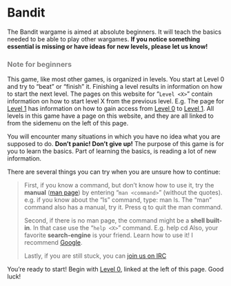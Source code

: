 Bandit
======

The Bandit wargame is aimed at absolute beginners. It will teach the basics needed to be able to play other wargames. **If you notice something essential is missing or have ideas for new levels, please let us know!**

### <font color="grey">Note for beginners</font>

This game, like most other games, is organized in levels. You start at Level 0 and try to “beat” or “finish” it. Finishing a level results in information on how to start the next level. The pages on this website for “`Level <X>`” contain information on how to start level X from the previous level. E.g. The page for [Level 1](http://overthewire.org/wargames/bandit/bandit1.html) has information on how to gain access from [Level 0](http://overthewire.org/wargames/bandit/bandit0.html) to [Level 1](http://overthewire.org/wargames/bandit/bandit1.html). All levels in this game have a page on this website, and they are all linked to from the sidemenu on the left of this page.

You will encounter many situations in which you have no idea what you are supposed to do. **Don’t panic! Don’t give up!** The purpose of this game is for you to learn the basics. Part of learning the basics, is reading a lot of new information.

There are several things you can try when you are unsure how to continue:
> First, if you know a command, but don’t know how to use it, try the **manual** ([man page](http://en.wikipedia.org/wiki/Man_page)) by entering “`man <command>`” (without the quotes). e.g. if you know about the “ls” command, type: man ls. The “man” command also has a manual, try it. Press q to quit the man command.
> 
> Second, if there is no man page, the command might be a **shell built-in**. In that case use the “`help <X>`” command. E.g. help cd
    Also, your favorite **search-engine** is your friend. Learn how to use it! I recommend [Google](http://www.google.com/).
>
> Lastly, if you are still stuck, you can [join us on IRC](http://overthewire.org/about/contact.html)


You’re ready to start! Begin with [Level 0](http://overthewire.org/wargames/bandit/bandit0.html), linked at the left of this page. Good luck!



